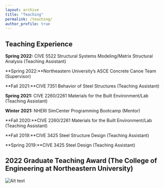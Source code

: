 ```yaml
---
layout: archive
title: "Teaching"
permalink: /teaching/
author_profile: true
---
```


## Teaching Experience
**Spring 2022:** CIVE 5522 Structural Systems Modeling/Matrix Structural Analysis (Teaching Assistant)

**Spring 2022:**Northeastern University’s ASCE Concrete Canoe Team (Supervisor)

**Fall 2021:**CIVE 7351 Behavior of Steel Structures (Teaching Assistant)

**Spring 2021:** CIVE 2260/2261 Materials for the Built Environment/Lab (Teaching Assistant)

**Winter 2021:** NHERI SimCenter Programming Bootcamp (Mentor)

**Fall 2020:**CIVE 2260/2261 Materials for the Built Environment/Lab (Teaching Assistant)

**Fall 2019:**CIVE 3425 Steel Structure Design (Teaching Assistant)

**Spring 2019:**CIVE 3425 Steel Design (Teaching Assistant)

## 2022 Graduate Teaching Award (The College of Engineering at Northeastern University)
![Alt text](http://myliu221.github.io/files/Teaching_Award.jpg)